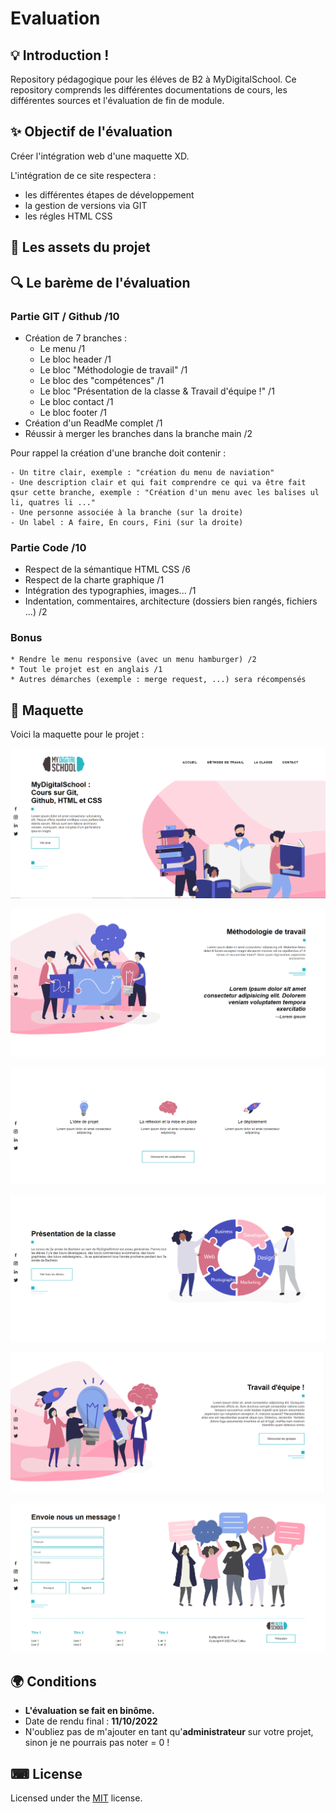 # Evaluation


## 💡 Introduction !

Repository pédagogique pour les éléves de B2 à MyDigitalSchool.
Ce repository comprends les différentes documentations de cours, les différentes sources et l'évaluation de fin de module.

## ✨ Objectif de l'évaluation

Créer l'intégration web d'une maquette XD. 

L'intégration de ce site respectera : 
* les différentes étapes de développement 
* la gestion de versions via GIT
* les régles HTML CSS

## 🎈 Les assets du projet 

## 🔍 Le barème de l'évaluation

### Partie GIT / Github /10
- Création de 7 branches : 
    * Le menu /1
    * Le bloc header /1 
    * Le bloc "Méthodologie de travail" /1
    * Le bloc des "compétences" /1
    * Le bloc "Présentation de la classe & Travail d'équipe !" /1
    * Le bloc contact /1
    * Le bloc footer /1
- Création d'un ReadMe complet /1
- Réussir à merger les branches dans la branche main /2


Pour rappel la création d'une branche doit contenir :

    - Un titre clair, exemple : "création du menu de naviation"
    - Une description clair et qui fait comprendre ce qui va être fait qsur cette branche, exemple : "Création d'un menu avec les balises ul li, quatres li ..."
    - Une personne associée à la branche (sur la droite)
    - Un label : A faire, En cours, Fini (sur la droite)

### Partie Code /10
- Respect de la sémantique HTML CSS /6
- Respect de la charte graphique /1
- Intégration des typographies, images... /1
- Indentation, commentaires, architecture (dossiers bien rangés, fichiers ...) /2

### Bonus 
    * Rendre le menu responsive (avec un menu hamburger) /2
    * Tout le projet est en anglais /1
    * Autres démarches (exemple : merge request, ...) sera récompensés

## 💾 Maquette 

Voici la maquette pour le projet :

![Maquette-1](maquette/1.PNG)

![Maquette-2](maquette/2.PNG)


![Maquette-3](maquette/3.PNG)


![Maquette-5](maquette/5.PNG)

![Maquette-6](maquette/6.PNG)

![Maquette-7](maquette/7.PNG)




## 🌍 Conditions

- **L'évaluation se fait en binôme.**
- Date de rendu final : **11/10/2022**
- N'oubliez pas de m'ajouter en tant qu'**administrateur** sur votre projet, sinon je ne pourrais pas noter = 0 !

## ⌨ License
  
Licensed under the [MIT](LICENSE) license.
